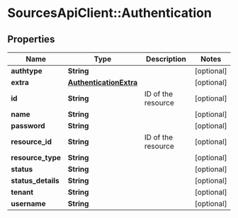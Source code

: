 # SourcesApiClient::Authentication

## Properties
Name | Type | Description | Notes
------------ | ------------- | ------------- | -------------
**authtype** | **String** |  | [optional] 
**extra** | [**AuthenticationExtra**](AuthenticationExtra.md) |  | [optional] 
**id** | **String** | ID of the resource | [optional] 
**name** | **String** |  | [optional] 
**password** | **String** |  | [optional] 
**resource_id** | **String** | ID of the resource | [optional] 
**resource_type** | **String** |  | [optional] 
**status** | **String** |  | [optional] 
**status_details** | **String** |  | [optional] 
**tenant** | **String** |  | [optional] 
**username** | **String** |  | [optional] 


